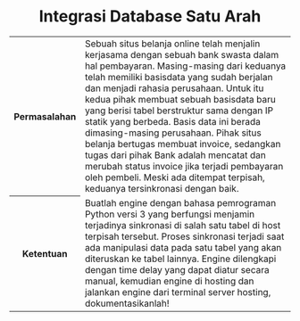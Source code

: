 <html>
  <h1 style="text-align:center;">Integrasi Database Satu Arah</h1>
<body>
<table>
<tr>
<th>Permasalahan</th>
<td>Sebuah situs belanja online telah menjalin kerjasama dengan sebuah bank swasta dalam hal pembayaran. Masing-masing dari keduanya telah memiliki basisdata yang sudah berjalan dan menjadi rahasia perusahaan. Untuk itu kedua pihak membuat sebuah basisdata baru yang berisi tabel berstruktur sama dengan IP statik yang berbeda. Basis data ini berada dimasing-masing perusahaan. Pihak situs belanja bertugas membuat invoice, sedangkan tugas dari pihak Bank adalah mencatat dan merubah status invoice jika terjadi pembayaran oleh pembeli. Meski ada ditempat terpisah, keduanya tersinkronasi dengan baik.</td>
</tr>
<tr>
<th>Ketentuan</th>	  
<td>Buatlah engine dengan bahasa pemrograman Python versi 3 yang berfungsi menjamin terjadinya sinkronasi di salah satu tabel di host terpisah tersebut. Proses sinkronasi terjadi saat ada manipulasi data pada satu tabel yang akan diteruskan ke tabel lainnya. Engine dilengkapi dengan time delay yang dapat diatur secara manual, kemudian engine di hosting dan jalankan engine dari terminal server hosting, dokumentasikanlah!</td>
</tr>
</table>
</body>
</html>
